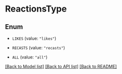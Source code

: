# ReactionsType

## Enum


* `LIKES` (value: `"likes"`)

* `RECASTS` (value: `"recasts"`)

* `ALL` (value: `"all"`)


[[Back to Model list]](../README.md#documentation-for-models) [[Back to API list]](../README.md#documentation-for-api-endpoints) [[Back to README]](../README.md)


